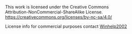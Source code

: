 This work is licensed under the Creative Commons  
Attribution-NonCommercial-ShareAlike License.  
https://creativecommons.org/licenses/by-nc-sa/4.0/  

License info for commercial purposes contact [Winhelp2002](http://winhelp2002.mvps.org/)